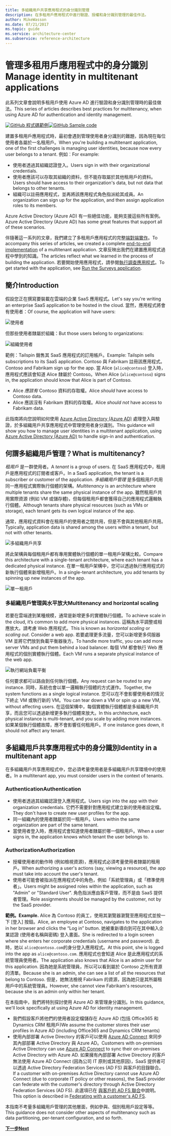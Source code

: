 ```yaml
---
title: 多組織用戶共享應用程式的身分識別管理
description: 在多租用戶應用程式中進行驗證、授權和身分識別管理的最佳作法。
author: MikeWasson
ms.date: 07/21/2017
ms.topic: guide
ms.service: architecture-center
ms.subservice: reference-architecture
---
```


# <a name="manage-identity-in-multitenant-applications"></a><span data-ttu-id="80c9a-103">管理多租用戶應用程式中的身分識別</span><span class="sxs-lookup"><span data-stu-id="80c9a-103">Manage identity in multitenant applications</span></span>

<span data-ttu-id="80c9a-104">此系列文章會說明多租用戶使用 Azure AD 進行驗證和身分識別管理時的最佳做法。</span><span class="sxs-lookup"><span data-stu-id="80c9a-104">This series of articles describes best practices for multitenancy, when using Azure AD for authentication and identity management.</span></span>

<span data-ttu-id="80c9a-105">[![GitHub](../_images/github.png) 程式碼範例][sample-application]</span><span class="sxs-lookup"><span data-stu-id="80c9a-105">[![GitHub](../_images/github.png) Sample code][sample-application]</span></span>

<span data-ttu-id="80c9a-106">建置多租用戶應用程式時，最初會遇到管理使用者身分識別的難題，因為現在每位使用者各屬於一名租用戶。</span><span class="sxs-lookup"><span data-stu-id="80c9a-106">When you're building a multitenant application, one of the first challenges is managing user identities, because now every user belongs to a tenant.</span></span> <span data-ttu-id="80c9a-107">例如︰</span><span class="sxs-lookup"><span data-stu-id="80c9a-107">For example:</span></span>

- <span data-ttu-id="80c9a-108">使用者透過其組織認證登入。</span><span class="sxs-lookup"><span data-stu-id="80c9a-108">Users sign in with their organizational credentials.</span></span>
- <span data-ttu-id="80c9a-109">使用者應該可以存取其組織的資料，但不能存取屬於其他租用戶的資料。</span><span class="sxs-lookup"><span data-stu-id="80c9a-109">Users should have access to their organization's data, but not data that belongs to other tenants.</span></span>
- <span data-ttu-id="80c9a-110">組織可以註冊應用程式，並再將該應用程式角色指派給其成員。</span><span class="sxs-lookup"><span data-stu-id="80c9a-110">An organization can sign up for the application, and then assign application roles to its members.</span></span>

<span data-ttu-id="80c9a-111">Azure Active Directory (Azure AD) 有一些絕佳功能，能夠支援這些所有案例。</span><span class="sxs-lookup"><span data-stu-id="80c9a-111">Azure Active Directory (Azure AD) has some great features that support all of these scenarios.</span></span>

<span data-ttu-id="80c9a-112">伴隨著這一系列的文章，我們建立了多租用戶應用程式的完整[端對端實作][ sample-application]。</span><span class="sxs-lookup"><span data-stu-id="80c9a-112">To accompany this series of articles, we created a complete [end-to-end implementation][sample-application] of a multitenant application.</span></span> <span data-ttu-id="80c9a-113">文章反映出我們在建置應用程式過程中學到的知識。</span><span class="sxs-lookup"><span data-stu-id="80c9a-113">The articles reflect what we learned in the process of building the application.</span></span> <span data-ttu-id="80c9a-114">若要開始使用應用程式，請參閱[執行調查應用程式][running-the-app]。</span><span class="sxs-lookup"><span data-stu-id="80c9a-114">To get started with the application, see [Run the Surveys application][running-the-app].</span></span>

## <a name="introduction"></a><span data-ttu-id="80c9a-115">簡介</span><span class="sxs-lookup"><span data-stu-id="80c9a-115">Introduction</span></span>

<span data-ttu-id="80c9a-116">假設您正在撰寫要裝載在雲端的企業 SaaS 應用程式。</span><span class="sxs-lookup"><span data-stu-id="80c9a-116">Let's say you're writing an enterprise SaaS application to be hosted in the cloud.</span></span> <span data-ttu-id="80c9a-117">當然，應用程式將會有使用者：</span><span class="sxs-lookup"><span data-stu-id="80c9a-117">Of course, the application will have users:</span></span>

![使用者](./images/users.png)

<span data-ttu-id="80c9a-119">但那些使用者隸屬於組織：</span><span class="sxs-lookup"><span data-stu-id="80c9a-119">But those users belong to organizations:</span></span>

![組織使用者](./images/org-users.png)

<span data-ttu-id="80c9a-121">範例：Tailspin 銷售其 SaaS 應用程式的訂用帳戶。</span><span class="sxs-lookup"><span data-stu-id="80c9a-121">Example: Tailspin sells subscriptions to its SaaS application.</span></span> <span data-ttu-id="80c9a-122">Contoso 與 Fabrikam 註冊該應用程式。</span><span class="sxs-lookup"><span data-stu-id="80c9a-122">Contoso and Fabrikam sign up for the app.</span></span> <span data-ttu-id="80c9a-123">當 Alice (`alice@contoso`) 登入時，應用程式應該會知道 Alice 隸屬於 Contoso。</span><span class="sxs-lookup"><span data-stu-id="80c9a-123">When Alice (`alice@contoso`) signs in, the application should know that Alice is part of Contoso.</span></span>

- <span data-ttu-id="80c9a-124">Alice *應該有* Contoso 資料的存取權。</span><span class="sxs-lookup"><span data-stu-id="80c9a-124">Alice *should* have access to Contoso data.</span></span>
- <span data-ttu-id="80c9a-125">Alice 應該沒有 Fabrikam 資料的存取權。</span><span class="sxs-lookup"><span data-stu-id="80c9a-125">Alice *should not* have access to Fabrikam data.</span></span>

<span data-ttu-id="80c9a-126">此指南將向您說明如何使用 [Azure Active Directory (Azure AD)](/azure/active-directory) 處理登入與驗證，於多組織用戶共享應用程式中管理使用者身分識別。</span><span class="sxs-lookup"><span data-stu-id="80c9a-126">This guidance will show you how to manage user identities in a multitenant application, using [Azure Active Directory (Azure AD)](/azure/active-directory) to handle sign-in and authentication.</span></span>

<!-- markdownlint-disable MD026 -->

## <a name="what-is-multitenancy"></a><span data-ttu-id="80c9a-127">何謂多組織用戶管理？</span><span class="sxs-lookup"><span data-stu-id="80c9a-127">What is multitenancy?</span></span>

<!-- markdownlint-enable MD026 -->

<span data-ttu-id="80c9a-128">*租用戶* 是一群使用者。</span><span class="sxs-lookup"><span data-stu-id="80c9a-128">A *tenant* is a group of users.</span></span> <span data-ttu-id="80c9a-129">在 SaaS 應用程式中，租用戶是應用程式的訂閱者或客戶。</span><span class="sxs-lookup"><span data-stu-id="80c9a-129">In a SaaS application, the tenant is a subscriber or customer of the application.</span></span> <span data-ttu-id="80c9a-130">*多組織用戶管理* 是多個租用戶共用同一應用程式實際執行個體的架構。</span><span class="sxs-lookup"><span data-stu-id="80c9a-130">*Multitenancy* is an architecture where multiple tenants share the same physical instance of the app.</span></span> <span data-ttu-id="80c9a-131">雖然租用戶共用實際資源 (例如 VM 或儲存體)，但每個租用戶都會獲得自己的應用程式邏輯執行個體。</span><span class="sxs-lookup"><span data-stu-id="80c9a-131">Although tenants share physical resources (such as VMs or storage), each tenant gets its own logical instance of the app.</span></span>

<span data-ttu-id="80c9a-132">通常，應用程式資料會在租用戶的使用者之間共用，但是不會與其他租用戶共用。</span><span class="sxs-lookup"><span data-stu-id="80c9a-132">Typically, application data is shared among the users within a tenant, but not with other tenants.</span></span>

![多組織用戶共享](./images/multitenant.png)

<span data-ttu-id="80c9a-134">將此架構與每個租用戶都有專用實體執行個體的單一租用戶架構比較。</span><span class="sxs-lookup"><span data-stu-id="80c9a-134">Compare this architecture with a single-tenant architecture, where each tenant has a dedicated physical instance.</span></span> <span data-ttu-id="80c9a-135">在單一租用戶架構中，您可以透過執行應用程式的新執行個體來新增租用戶。</span><span class="sxs-lookup"><span data-stu-id="80c9a-135">In a single-tenant architecture, you add tenants by spinning up new instances of the app.</span></span>

![單一租用戶](./images/single-tenant.png)

### <a name="multitenancy-and-horizontal-scaling"></a><span data-ttu-id="80c9a-137">多組織用戶管理與水平放大</span><span class="sxs-lookup"><span data-stu-id="80c9a-137">Multitenancy and horizontal scaling</span></span>

<span data-ttu-id="80c9a-138">若要在雲端達到某種規模，通常是新增更多的實體執行個體。</span><span class="sxs-lookup"><span data-stu-id="80c9a-138">To achieve scale in the cloud, it’s common to add more physical instances.</span></span> <span data-ttu-id="80c9a-139">這稱為水平調整或相應放大。請考慮 Web 應用程式。</span><span class="sxs-lookup"><span data-stu-id="80c9a-139">This is known as *horizontal scaling* or *scaling out*. Consider a web app.</span></span> <span data-ttu-id="80c9a-140">若要處理更多流量，您可以新增更多伺服器 VM 並將它們放到負載平衡器後方。</span><span class="sxs-lookup"><span data-stu-id="80c9a-140">To handle more traffic, you can add more server VMs and put them behind a load balancer.</span></span> <span data-ttu-id="80c9a-141">每個 VM 都會執行 Web 應用程式的個別實體執行個體。</span><span class="sxs-lookup"><span data-stu-id="80c9a-141">Each VM runs a separate physical instance of the web app.</span></span>

![執行網站負載平衡](./images/load-balancing.png)

<span data-ttu-id="80c9a-143">任何要求都可以路由到任何執行個體。</span><span class="sxs-lookup"><span data-stu-id="80c9a-143">Any request can be routed to any instance.</span></span> <span data-ttu-id="80c9a-144">同時，系統也會以單一邏輯執行個體的方式運作。</span><span class="sxs-lookup"><span data-stu-id="80c9a-144">Together, the system functions as a single logical instance.</span></span> <span data-ttu-id="80c9a-145">您可以在不會影響使用者的情況下終止 VM 或執行新的 VM。</span><span class="sxs-lookup"><span data-stu-id="80c9a-145">You can tear down a VM or spin up a new VM, without affecting users.</span></span> <span data-ttu-id="80c9a-146">在這個架構中，每個實體執行個體都是多組織用戶共享，而且您可以透過新增更多執行個體來放大。</span><span class="sxs-lookup"><span data-stu-id="80c9a-146">In this architecture, each physical instance is multi-tenant, and you scale by adding more instances.</span></span> <span data-ttu-id="80c9a-147">如果某個執行個體故障，應不會影響任何租用戶。</span><span class="sxs-lookup"><span data-stu-id="80c9a-147">If one instance goes down, it should not affect any tenant.</span></span>

## <a name="identity-in-a-multitenant-app"></a><span data-ttu-id="80c9a-148">多組織用戶共享應用程式中的身分識別</span><span class="sxs-lookup"><span data-stu-id="80c9a-148">Identity in a multitenant app</span></span>

<span data-ttu-id="80c9a-149">在多組織用戶共享應用程式中，您必須考量使用者是多組織用戶共享環境中的使用者。</span><span class="sxs-lookup"><span data-stu-id="80c9a-149">In a multitenant app, you must consider users in the context of tenants.</span></span>

### <a name="authentication"></a><span data-ttu-id="80c9a-150">Authentication</span><span class="sxs-lookup"><span data-stu-id="80c9a-150">Authentication</span></span>

- <span data-ttu-id="80c9a-151">使用者透過其組織認證登入應用程式。</span><span class="sxs-lookup"><span data-stu-id="80c9a-151">Users sign into the app with their organization credentials.</span></span> <span data-ttu-id="80c9a-152">它們不需要針對應用程式建立新的使用者設定檔。</span><span class="sxs-lookup"><span data-stu-id="80c9a-152">They don't have to create new user profiles for the app.</span></span>
- <span data-ttu-id="80c9a-153">同一組織內的使用者隸屬於同一租用戶。</span><span class="sxs-lookup"><span data-stu-id="80c9a-153">Users within the same organization are part of the same tenant.</span></span>
- <span data-ttu-id="80c9a-154">當使用者登入時，應用程式會知道使用者隸屬於哪一個租用戶。</span><span class="sxs-lookup"><span data-stu-id="80c9a-154">When a user signs in, the application knows which tenant the user belongs to.</span></span>

### <a name="authorization"></a><span data-ttu-id="80c9a-155">Authorization</span><span class="sxs-lookup"><span data-stu-id="80c9a-155">Authorization</span></span>

- <span data-ttu-id="80c9a-156">授權使用者的動作時 (例如檢視資源)，應用程式必須考量使用者隸屬的租用戶。</span><span class="sxs-lookup"><span data-stu-id="80c9a-156">When authorizing a user's actions (say, viewing a resource), the app must take into account the user's tenant.</span></span>
- <span data-ttu-id="80c9a-157">使用者可能會被指派在應用程式中的角色，例如「系統管理員」或「標準使用者」。</span><span class="sxs-lookup"><span data-stu-id="80c9a-157">Users might be assigned roles within the application, such as "Admin" or "Standard User".</span></span> <span data-ttu-id="80c9a-158">角色指派應由客戶管理，而不是由 SaaS 提供者管理。</span><span class="sxs-lookup"><span data-stu-id="80c9a-158">Role assignments should be managed by the customer, not by the SaaS provider.</span></span>

<span data-ttu-id="80c9a-159">**範例。**</span><span class="sxs-lookup"><span data-stu-id="80c9a-159">**Example.**</span></span> <span data-ttu-id="80c9a-160">Alice 為 Contoso 的員工，使用其瀏覽器瀏覽至應用程式並按一下 [登入] 按鈕。</span><span class="sxs-lookup"><span data-stu-id="80c9a-160">Alice, an employee at Contoso, navigates to the application in her browser and clicks the “Log in” button.</span></span> <span data-ttu-id="80c9a-161">她被重新導向到可在其中輸入企業認證 (使用者名稱與密碼) 登入畫面。</span><span class="sxs-lookup"><span data-stu-id="80c9a-161">She is redirected to a login screen where she enters her corporate credentials (username and password).</span></span> <span data-ttu-id="80c9a-162">此時，她以 `alice@contoso.com`的身分登入應用程式。</span><span class="sxs-lookup"><span data-stu-id="80c9a-162">At this point, she is logged into the app as `alice@contoso.com`.</span></span> <span data-ttu-id="80c9a-163">應用程式也會知道 Alice 是此應用程式的系統管理員使用者。</span><span class="sxs-lookup"><span data-stu-id="80c9a-163">The application also knows that Alice is an admin user for this application.</span></span> <span data-ttu-id="80c9a-164">因為她是系統管理員，所以可以看到屬於 Contoso 之所有資源的清單。</span><span class="sxs-lookup"><span data-stu-id="80c9a-164">Because she is an admin, she can see a list of all the resources that belong to Contoso.</span></span> <span data-ttu-id="80c9a-165">但是，她無法檢視 Fabrikam 的資源，因為她只是其所屬租用戶中的系統管理員。</span><span class="sxs-lookup"><span data-stu-id="80c9a-165">However, she cannot view Fabrikam's resources, because she is an admin only within her tenant.</span></span>

<span data-ttu-id="80c9a-166">在本指南中，我們將特別探討使用 Azure AD 來管理身分識別。</span><span class="sxs-lookup"><span data-stu-id="80c9a-166">In this guidance, we'll look specifically at using Azure AD for identity management.</span></span>

- <span data-ttu-id="80c9a-167">我們假設客戶將他們的使用者設定檔儲存在 Azure AD (包括 Office365 和 Dynamics CRM 租用戶)</span><span class="sxs-lookup"><span data-stu-id="80c9a-167">We assume the customer stores their user profiles in Azure AD (including Office365 and Dynamics CRM tenants)</span></span>
- <span data-ttu-id="80c9a-168">使用內部部署 Active Directory 的客戶可以使用 [Azure AD Connect](/azure/active-directory/hybrid/whatis-hybrid-identity) 來同步其內部部署 Active Directory 與 Azure AD。</span><span class="sxs-lookup"><span data-stu-id="80c9a-168">Customers with on-premises Active Directory can use [Azure AD Connect](/azure/active-directory/hybrid/whatis-hybrid-identity) to sync their on-premises Active Directory with Azure AD.</span></span> <span data-ttu-id="80c9a-169">如果擁有內部部署 Active Directory 的客戶無法使用 Azure AD Connect (因為公司 IT 原則或其他原因)，SaaS 提供者可以透過 Active Directory Federation Services (AD FS) 與客戶的目錄聯合。</span><span class="sxs-lookup"><span data-stu-id="80c9a-169">If a customer with on-premises Active Directory cannot use Azure AD Connect (due to corporate IT policy or other reasons), the SaaS provider can federate with the customer's directory through Active Directory Federation Services (AD FS).</span></span> <span data-ttu-id="80c9a-170">此選項已在 [與客戶的 AD FS 聯合](adfs.md)中說明。</span><span class="sxs-lookup"><span data-stu-id="80c9a-170">This option is described in [Federating with a customer's AD FS](adfs.md).</span></span>

<span data-ttu-id="80c9a-171">本指南不考量多組織用戶管理的其他層面，例如參與、個別租用戶設定等等。</span><span class="sxs-lookup"><span data-stu-id="80c9a-171">This guidance does not consider other aspects of multitenancy such as data partitioning, per-tenant configuration, and so forth.</span></span>

[<span data-ttu-id="80c9a-172">**下一步**</span><span class="sxs-lookup"><span data-stu-id="80c9a-172">**Next**</span></span>](./tailspin.md)

<!-- links -->

[sample-application]: https://github.com/mspnp/multitenant-saas-guidance
[running-the-app]: ./run-the-app.md
